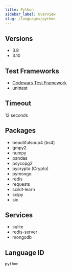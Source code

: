 ```yaml
---
title: Python
sidebar_label: Overview
slug: /languages/python
---
```



## Versions

- 3.8
- 3.10

## Test Frameworks

- [Codewars Test Framework](/languages/python/codewars-test)
- unittest

## Timeout
12 seconds

## Packages

- beautifulsoup4 (bs4)
- gmpy2
- numpy
- pandas
- psycopg2
- pycrypto (Crypto)
- pymongo
- redis
- requests
- scikit-learn
- scipy
- six

## Services

- sqlite
- redis-server
- mongodb

## Language ID

`python`

